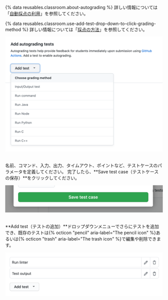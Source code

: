 {% data reusables.classroom.about-autograding %} 詳しい情報については「[自動採点の利用](/education/manage-coursework-with-github-classroom/use-autograding)」を参照してください。

{% data reusables.classroom.use-add-test-drop-down-to-click-grading-method %} 詳しい情報については「[採点の方法](/education/manage-coursework-with-github-classroom/use-autograding#grading-methods)」を参照してください。

<div class="procedural-image-wrapper">
  <img alt="'テストの追加'ドロップダウンメニューを使って採点方法をクリック" class="procedural-image-wrapper" src="/assets/images/help/classroom/autograding-click-grading-method.png">
</div>

<br/>

名前、コマンド、入力、出力、タイムアウト、ポイントなど、テストケースのパラメータを定義してください。 完了したら、**Save test case（テストケースの保存）**をクリックしてください。

<div class="procedural-image-wrapper">
  <img alt="自動採点テストの'テストケースの保存'ボタン" class="procedural-image-wrapper" src="/assets/images/help/classroom/assignments-click-save-test-case-button.png">
</div>

<br/>

**Add test（テストの追加）**ドロップダウンメニューでさらにテストを追加でき、既存のテストは{% octicon "pencil" aria-label="The pencil icon" %}あるいは{% octicon "trash" aria-label="The trash icon" %}で編集や削除できます。

<div class="procedural-image-wrapper">
  <img alt="自動採点テストの編集や削除のための鉛筆とゴミ箱アイコン" class="procedural-image-wrapper" src="/assets/images/help/classroom/assignments-autograding-click-pencil-or-trash.png">
</div>